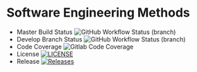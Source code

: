 # Software Engineering Methods
* Master Build Status ![GitHub Workflow Status (branch)](https://img.shields.io/github/actions/workflow/status/BobbyWal78/sem/main.yml?branch=master)
* Develop Branch Status ![GitHub Workflow Status (branch)](https://img.shields.io/github/actions/workflow/status/BobbyWal78/sem/main.yml?branch=develop)
* Code Coverage ![Gitlab Code Coverage](https://img.shields.io/gitlab/pipeline-coverage/https://github.com/BobbyWal78/sem)
* License [![LICENSE](https://img.shields.io/github/license/BobbyWal78/sem.svg?style=flat-square)](https://github.com/BobbyWal78/sem/blob/master/LICENSE)
* Release [![Releases](https://img.shields.io/github/release/BobbyWal78/sem/all.svg?style=flat-square)](https://github.com/BobbyWal78/sem/releases)
